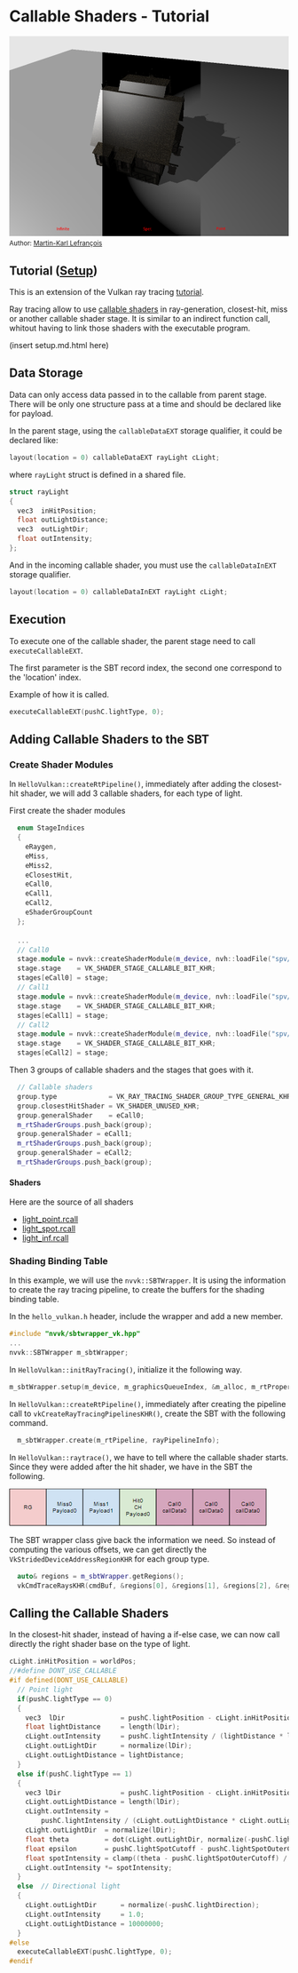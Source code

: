 # Callable Shaders - Tutorial

![](images/callable.png)
<small>Author: [Martin-Karl Lefrançois](https://devblogs.nvidia.com/author/mlefrancois/)</small>

## Tutorial ([Setup](../docs/setup.md))

This is an extension of the Vulkan ray tracing [tutorial](https://nvpro-samples.github.io/vk_raytracing_tutorial_KHR).


Ray tracing allow to use [callable shaders](https://www.khronos.org/registry/vulkan/specs/1.1-extensions/html/chap8.html#shaders-callable)
in ray-generation, closest-hit, miss or another callable shader stage. 
It is similar to an indirect function call, whitout having to link those shaders with the executable program. 

(insert setup.md.html here)


## Data Storage

Data can only access data passed in to the callable from parent stage. There will be only one structure pass at a time and should be declared like for payload.

In the parent stage, using the `callableDataEXT` storage qualifier, it could be declared like:

~~~~ C++
layout(location = 0) callableDataEXT rayLight cLight;
~~~~

where `rayLight` struct is defined in a shared file.

~~~~ C++
struct rayLight
{
  vec3  inHitPosition;
  float outLightDistance;
  vec3  outLightDir;
  float outIntensity;
};
~~~~

And in the incoming callable shader, you must use the `callableDataInEXT` storage qualifier.

~~~~ C++
layout(location = 0) callableDataInEXT rayLight cLight;
~~~~

## Execution

To execute one of the callable shader, the parent stage need to call `executeCallableEXT`.

The first parameter is the SBT record index, the second one correspond to the 'location' index.

Example of how it is called.

~~~~ C++
executeCallableEXT(pushC.lightType, 0);
~~~~


## Adding Callable Shaders to the SBT

### Create Shader Modules

In `HelloVulkan::createRtPipeline()`, immediately after adding the closest-hit shader, we will add
3 callable shaders, for each type of light. 

First create the shader modules
~~~~ C++
  enum StageIndices
  {
    eRaygen,
    eMiss,
    eMiss2,
    eClosestHit,
    eCall0,
    eCall1,
    eCall2,
    eShaderGroupCount
  };

  ...
  // Call0
  stage.module = nvvk::createShaderModule(m_device, nvh::loadFile("spv/light_point.rcall.spv", true, defaultSearchPaths, true));
  stage.stage    = VK_SHADER_STAGE_CALLABLE_BIT_KHR;
  stages[eCall0] = stage;
  // Call1
  stage.module = nvvk::createShaderModule(m_device, nvh::loadFile("spv/light_spot.rcall.spv", true, defaultSearchPaths, true));
  stage.stage    = VK_SHADER_STAGE_CALLABLE_BIT_KHR;
  stages[eCall1] = stage;
  // Call2
  stage.module = nvvk::createShaderModule(m_device, nvh::loadFile("spv/light_inf.rcall.spv", true, defaultSearchPaths, true));
  stage.stage    = VK_SHADER_STAGE_CALLABLE_BIT_KHR;
  stages[eCall2] = stage;
~~~~ 

Then 3 groups of callable shaders and the stages that goes with it.

~~~~ C++
  // Callable shaders
  group.type             = VK_RAY_TRACING_SHADER_GROUP_TYPE_GENERAL_KHR;
  group.closestHitShader = VK_SHADER_UNUSED_KHR;
  group.generalShader    = eCall0;
  m_rtShaderGroups.push_back(group);
  group.generalShader = eCall1;
  m_rtShaderGroups.push_back(group);
  group.generalShader = eCall2;
  m_rtShaderGroups.push_back(group);
~~~~



#### Shaders 

Here are the source of all shaders

* [light_point.rcall](shaders/light_point.rcall)
* [light_spot.rcall](shaders/light_spot.rcall)
* [light_inf.rcall](shaders/light_inf.rcall)


### Shading Binding Table

In this example, we will use the `nvvk::SBTWrapper`. It is using the information to create the ray tracing pipeline, to 
create the buffers for the shading binding table. 

In the `hello_vulkan.h` header, include the wrapper and add a new member.

~~~~C 
#include "nvvk/sbtwrapper_vk.hpp"
...
nvvk::SBTWrapper m_sbtWrapper;
~~~~

In `HelloVulkan::initRayTracing()`, initialize it the following way.

~~~~C 
m_sbtWrapper.setup(m_device, m_graphicsQueueIndex, &m_alloc, m_rtProperties);
~~~~ 

In `HelloVulkan::createRtPipeline()`, immediately after creating the pipeline call to `vkCreateRayTracingPipelinesKHR()`, 
create the SBT with the following command.

~~~~C
  m_sbtWrapper.create(m_rtPipeline, rayPipelineInfo);
~~~~ 



In `HelloVulkan::raytrace()`, we have to tell where the callable shader starts. Since they were added after the hit shader, we have in the SBT the following.

![SBT](images/sbt.png)

The SBT wrapper class give back the information we need. So instead of computing the various offsets, we can get directly the 
`VkStridedDeviceAddressRegionKHR` for each group type. 

~~~~ C++
  auto& regions = m_sbtWrapper.getRegions();
  vkCmdTraceRaysKHR(cmdBuf, &regions[0], &regions[1], &regions[2], &regions[3], m_size.width, m_size.height, 1);
~~~~

## Calling the Callable Shaders

In the closest-hit shader, instead of having a if-else case, we can now call directly the right shader base on the type of light.

~~~~ C++
cLight.inHitPosition = worldPos;
//#define DONT_USE_CALLABLE
#if defined(DONT_USE_CALLABLE)
  // Point light
  if(pushC.lightType == 0)
  {
    vec3  lDir              = pushC.lightPosition - cLight.inHitPosition;
    float lightDistance     = length(lDir);
    cLight.outIntensity     = pushC.lightIntensity / (lightDistance * lightDistance);
    cLight.outLightDir      = normalize(lDir);
    cLight.outLightDistance = lightDistance;
  }
  else if(pushC.lightType == 1)
  {
    vec3 lDir               = pushC.lightPosition - cLight.inHitPosition;
    cLight.outLightDistance = length(lDir);
    cLight.outIntensity =
        pushC.lightIntensity / (cLight.outLightDistance * cLight.outLightDistance);
    cLight.outLightDir  = normalize(lDir);
    float theta         = dot(cLight.outLightDir, normalize(-pushC.lightDirection));
    float epsilon       = pushC.lightSpotCutoff - pushC.lightSpotOuterCutoff;
    float spotIntensity = clamp((theta - pushC.lightSpotOuterCutoff) / epsilon, 0.0, 1.0);
    cLight.outIntensity *= spotIntensity;
  }
  else  // Directional light
  {
    cLight.outLightDir      = normalize(-pushC.lightDirection);
    cLight.outIntensity     = 1.0;
    cLight.outLightDistance = 10000000;
  }
#else
  executeCallableEXT(pushC.lightType, 0);
#endif
~~~~
